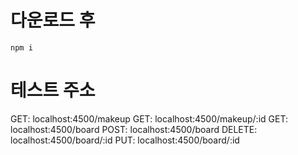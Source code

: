 # 다운로드 후

```
npm i
```

# 테스트 주소

GET: localhost:4500/makeup
GET: localhost:4500/makeup/:id
GET: localhost:4500/board
POST: localhost:4500/board
DELETE: localhost:4500/board/:id
PUT: localhost:4500/board/:id
